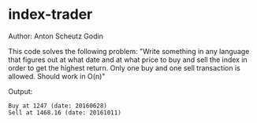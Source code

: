 # index-trader

Author: Anton Scheutz Godin

This code solves the following problem:
"Write something in any language that figures out at what date and at what price to buy and sell the
index in order to get the highest return. Only one buy and one sell transaction is allowed.
Should work in O(n)"

Output:
```
Buy at 1247 (date: 20160628)
Sell at 1468.16 (date: 20161011)
```